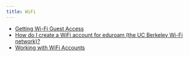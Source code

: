 ```yaml
---
title: WiFi
---
```


- [Getting Wi-Fi Guest Access](http://ist.berkeley.edu/airbears/calvisitor)
- [How do I create a WiFi account for eduroam (the UC Berkeley Wi-Fi network)?](https://berkeley.service-now.com/kb_view.do?sysparm_article=KB0013807)
- [Working with WiFi Accounts](https://berkeley.service-now.com/kb_view.do?sysparm_article=KB0013808)
